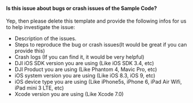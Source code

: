 #### Is this issue about bugs or crash issues of the Sample Code?

Yep, then please delete this template and provide the following infos for us to help investigate the issue:

-  Description of the issues.
-  Steps to reproduce the bug or crash issues(It would be great if you can provide this)
-  Crash logs (If you can find it, it would be very helpful)
-  DJI iOS SDK version you are using (Like iOS SDK 3.4, etc)
-  DJI Product you are using (Like Phantom 4, Mavic Pro, etc)
-  iOS system version you are using (Like iOS 8.3, iOS 9, etc)
-  iOS device type you are using (Like iPhone5s, iPhone 6, iPad Air Wifi,  iPad mini 3 LTE, etc)
-  Xcode version you are using (Like Xcode 7.0)